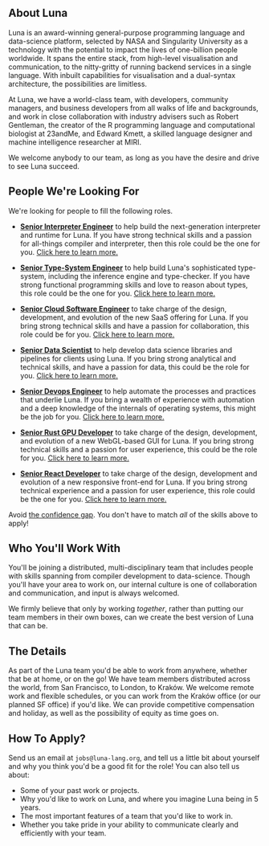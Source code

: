 ## About Luna
Luna is an award-winning general-purpose programming language and data-science
platform, selected by NASA and Singularity University as a technology with the
potential to impact the lives of one-billion people worldwide. It spans the
entire stack, from high-level visualisation and communication, to the
nitty-gritty of running backend services in a single language. With inbuilt
capabilities for visualisation and a dual-syntax architecture, the possibilities
are limitless.

At Luna, we have a world-class team, with developers, community managers, and
business developers from all walks of life and backgrounds, and work in close
collaboration with industry advisers such as Robert Gentleman, the creator of
the R programming language and computational biologist at 23andMe, and Edward
Kmett, a skilled language designer and machine intelligence researcher at MIRI.

We welcome anybody to our team, as long as you have the desire and drive to see
Luna succeed.

## People We're Looking For
We're looking for people to fill the following roles.

- **[Senior Interpreter Engineer](people/senior-interpreter-engineer.md)** to
  help build the next-generation interpreter and runtime for Luna. If you have
  strong technical skills and a passion for all-things compiler and interpreter,
  then this role could be the one for you.
  [Click here to learn more.](people/senior-interpreter-engineer.md)

- **[Senior Type-System Engineer](people/senior-type-system-engineer.md)** to
  help build Luna's sophisticated type-system, including the inference engine
  and type-checker. If you have strong functional programming skills and love to
  reason about types, this role could be the one for you.
  [Click here to learn more.](people/senior-type-system-engineer.md)

- **[Senior Cloud Software Engineer](people/senior-cloud-software-engineer.md)**
  to take charge of the design, development, and evolution of the new SaaS
  offering for Luna. If you bring strong technical skills and have a passion for
  collaboration, this role could be for you.
  [Click here to learn more.](people/senior-cloud-software-engineer.md)

- **[Senior Data Scientist](people/senior-data-scientist.md)** to help develop
  data science libraries and pipelines for clients using Luna. If you bring
  strong analytical and technical skills, and have a passion for data, this
  could be the role for you.
  [Click here to learn more.](people/senior-data-scientist.md)

- **[Senior Devops Engineer](people/senior-devops-engineer.md)** to help
  automate the processes and practices that underlie Luna. If you bring a wealth
  of experience with automation and a deep knowledge of the internals of
  operating systems, this might be the job for you.
  [Click here to learn more.](people/senior-devops-engineer.md)

- **[Senior Rust GPU Developer](people/senior-rust-gpu-developer.md)** to take
  charge of the design, development, and evolution of a new WebGL-based GUI for
  Luna. If you bring strong technical skills and a passion for user experience,
  this could be the role for you.
  [Click here to learn more.](people/senior-graphics-developer.md)

- **[Senior React Developer](people/senior-react-developer.md)** to take charge
  of the design, development and evolution of a new responsive front-end for
  Luna. If you bring strong technical experience and a passion for user
  experience, this role could be the one for you.
  [Click here to learn more.](people/senior-react-developer.md)

Avoid [the confidence gap](https://www.forbes.com/sites/womensmedia/2014/04/28/act-now-to-shrink-the-confidence-gap/).
You don't have to match _all_ of the skills above to apply!

## Who You'll Work With
You'll be joining a distributed, multi-disciplinary team that includes people
with skills spanning from compiler development to data-science. Though you'll
have your area to work on, our internal culture is one of collaboration and
communication, and input is always welcomed.

We firmly believe that only by working _together_, rather than putting our team
members in their own boxes, can we create the best version of Luna that can be.

## The Details
As part of the Luna team you'd be able to work from anywhere, whether that be at
home, or on the go! We have team members distributed across the world, from San
Francisco, to London, to Kraków. We welcome remote work and flexible schedules,
or you can work from the Kraków office (or our planned SF office) if you'd like.
We can provide competitive compensation and holiday, as well as the possibility
of equity as time goes on.

## How To Apply?
Send us an email at `jobs@luna-lang.org`, and tell us a little bit about
yourself and why you think you'd be a good fit for the role! You can also tell
us about:

- Some of your past work or projects.
- Why you'd like to work on Luna, and where you imagine Luna being in 5 years.
- The most important features of a team that you'd like to work in.
- Whether you take pride in your ability to communicate clearly and efficiently
  with your team.
